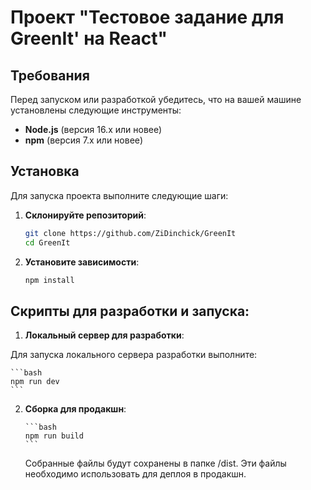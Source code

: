 # Проект "Тестовое задание для GreenIt' на React"

## Требования

Перед запуском или разработкой убедитесь, что на вашей машине установлены следующие инструменты:

-   **Node.js** (версия 16.x или новее)
-   **npm** (версия 7.x или новее)

## Установка

Для запуска проекта выполните следующие шаги:

1. **Склонируйте репозиторий**:

    ```bash
    git clone https://github.com/ZiDinchick/GreenIt
    cd GreenIt
    ```

2. **Установите зависимости**:

    ```bash
    npm install
    ```

## Скрипты для разработки и запуска:

1. **Локальный сервер для разработки**:

Для запуска локального сервера разработки выполните:

    ```bash
    npm run dev
    ```

2.  **Сборка для продакшн**:

        ```bash
        npm run build
        ```

    Собранные файлы будут сохранены в папке /dist. Эти файлы необходимо использовать для деплоя в продакшн.
